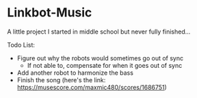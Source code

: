 # Linkbot-Music

A little project I started in middle school but never fully finished...

Todo List:
 - Figure out why the robots would sometimes go out of sync
    - If not able to, compensate for when it goes out of sync
 - Add another robot to harmonize the bass
 - Finish the song (here's the link: https://musescore.com/maxmic480/scores/1686751)
